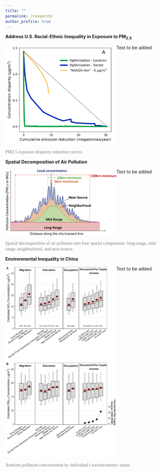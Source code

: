 ```yaml
---
title: ""
permalink: /research/
author_profile: true
---
```


**Address U.S. Racial-Ethnic Inequality in Exposure to PM<sub>2.5</sub>**

<img align="left" src="/images/compare_three_approaches.png" width="350px"/>

Text to be added

<br clear="left"/>

<span style="color:grey; font-family: Times">PM2.5 exposure disparity reduction curves.</span>


**Spatial Decomposition of Air Pollution**

<img align="left" src="/images/spatial_decomposition.jpg" width="350px"/>

Text to be added

<br clear="left"/>

<span style="color:grey; font-family: Times" display= block; width=150px; word-wrap=break-word>Spatial decomposition of air pollution into four spatial components: long-range, mid-range, neighborhood, and near-source.</span>


**Environmental Inequality in China**

<img src="/images/china_ej.png" align="left" width="350px"/>

Text to be added

<br clear="left"/>

<span style="color:grey; font-family: Times">Ambient pollution concentration by individual's socioeconomic status.</span>